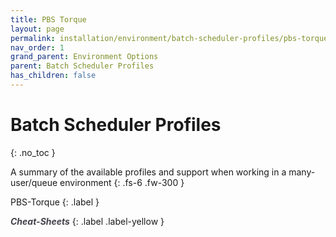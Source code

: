 ```yaml
---
title: PBS Torque
layout: page
permalink: installation/environment/batch-scheduler-profiles/pbs-torque
nav_order: 1
grand_parent: Environment Options
parent: Batch Scheduler Profiles
has_children: false
---
```


# Batch Scheduler Profiles
{: .no_toc }

A summary of the available profiles and support when working in a many-user/queue environment
{: .fs-6 .fw-300 }

<!-- SLURM
{: .label } -->

PBS-Torque
{: .label }

<a href="{{ site.baseurl }}/cheat-sheets/quickstart" style="color: #44434d; text-decoration: none;" target="_blank"><strong><i>Cheat-Sheets</i></strong></a>
{: .label .label-yellow }